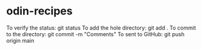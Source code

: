 # odin-recipes
To verify the status: git status
To add the hole directory: git add .
To commit to the directory: git commit -m "Comments"
To sent to GitHub: git push origin main